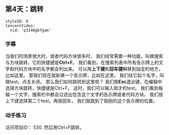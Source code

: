 ## 第4天：跳转
 
```@TencentVideo
styleID: 0
tencentVideo:
  vid: 'p3148gbfgam'

```



### 字幕

当我们的场景很大时，或者代码方块很多时，
我们经常需要一种功能，叫做搜索与方块跳转，它的快捷键是**Ctrl+F**。
我们看到，在搜索列表中所有告示牌上的文字和代码方块中的名字都会列出来。
可以用**上下键**和**回车键**瞬移到指定的地方，比如这里。
那我们现在就新建一个告示牌，比如在这里。
我们给它起个名字，叫做test，点击关闭。
那么我们如何跳转到这里呢？
我们按**Esc**退出键，在编辑中选择方块跳转，快捷键是Ctrl+F。
这时，我们可以输入刚才的test。
我们看到每输一个文字，搜索栏中都会过滤出包含这个文字的告示牌或者代码方块。
我们按上下键选择第二个test，再按回车，
我们就跳到了刚刚的这个告示牌的位置。

### 动手练习
访问项目ID： 530.  然后用Ctrl+F跳转。
